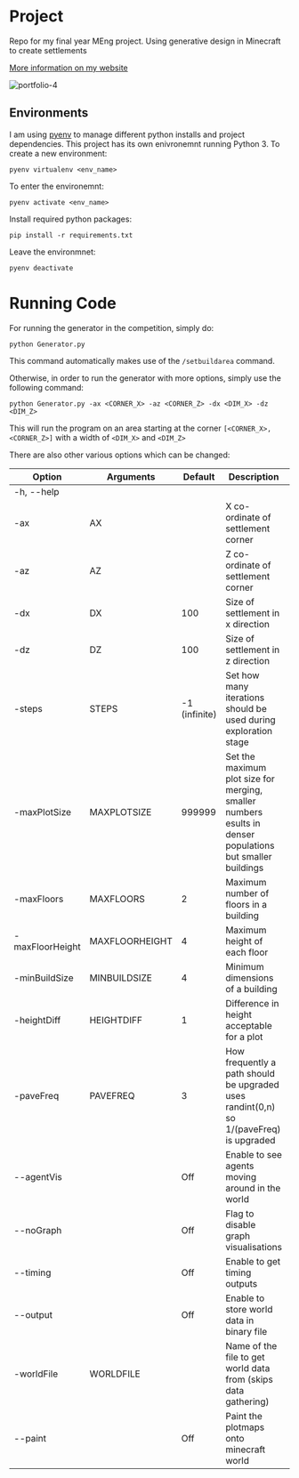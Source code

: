 # Project
Repo for my final year MEng project. Using generative design in Minecraft to create settlements

[More information on my website](https://www.charliehaslam.info/thesis.html)

![portfolio-4](https://github.com/Keywarn/Generative-Design-for-Minecraft-Settlements/assets/43956629/5a19c669-7e3b-4e73-b755-e8f3d2ce4251)


## Environments

I am using [pyenv](https://github.com/pyenv/pyenv) to manage different python installs and project dependencies. This project has its own enivronemnt running Python 3. To create a new environment:

`pyenv virtualenv <env_name>`

To enter the environemnt:

`pyenv activate <env_name>`

Install required python packages:

`pip install -r requirements.txt`

Leave the environmnet:

`pyenv deactivate`

# Running Code

For running the generator in the competition, simply do:

`python Generator.py`

This command automatically makes use of the `/setbuildarea` command.

Otherwise, in order to run the generator with more options, simply use the following command:

`python Generator.py -ax <CORNER_X> -az <CORNER_Z> -dx <DIM_X> -dz <DIM_Z>`

This will run the program on an area starting at the corner `[<CORNER_X>,<CORNER_Z>]` with a width of `<DIM_X>` and `<DIM_Z>`

There are also other various options which can be changed:



| Option          | Arguments      | Default       | Description                                                  | Required |
| --------------- | -------------- | ------------- | ------------------------------------------------------------ | -------- |
| -h, --help      |                |               |                                                              |          |
| -ax             | AX             |               | X co-ordinate of settlement corner                           | Yes      |
| -az             | AZ             |               | Z co-ordinate of settlement corner                           | Yes      |
| -dx             | DX             | 100           | Size of settlement in x direction                            |          |
| -dz             | DZ             | 100           | Size of settlement in z direction                            |          |
| -steps          | STEPS          | -1 (infinite) | Set how many iterations should be used during exploration stage |          |
| -maxPlotSize    | MAXPLOTSIZE    | 999999        | Set the maximum plot size for merging, smaller numbers esults in denser populations but smaller buildings |          |
| -maxFloors      | MAXFLOORS      | 2             | Maximum number of floors in a building                       |          |
| -maxFloorHeight | MAXFLOORHEIGHT | 4             | Maximum height of each floor                                 |          |
| -minBuildSize   | MINBUILDSIZE   | 4             | Minimum dimensions of a building                             |          |
| -heightDiff     | HEIGHTDIFF     | 1             | Difference in height acceptable for a plot                   |          |
| -paveFreq       | PAVEFREQ       | 3             | How frequently a path should be upgraded uses randint(0,n) so 1/(paveFreq) is upgraded |          |
| --agentVis      |                | Off           | Enable to see agents moving around in the world              |          |
| --noGraph       |                | Off           | Flag to disable graph visualisations                         |          |
| --timing        |                | Off           | Enable to get timing outputs                                 |          |
| --output        |                | Off           | Enable to store world data in binary file                    |          |
| -worldFile      | WORLDFILE      |               | Name of the file to get world data from (skips data gathering) |          |
| --paint         |                | Off           | Paint the plotmaps onto minecraft world                      |          |

